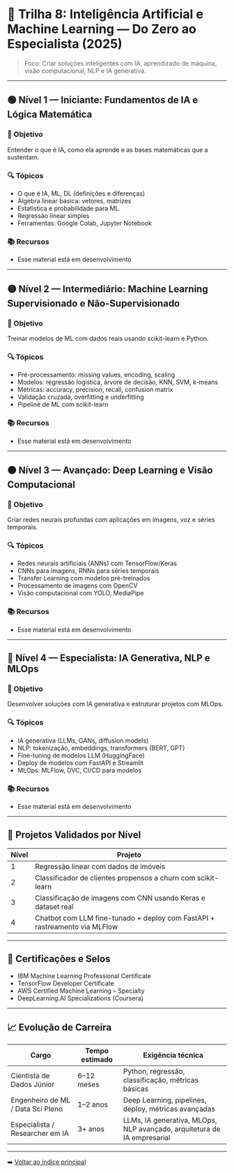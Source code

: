 # 🤖 Trilha 8: Inteligência Artificial e Machine Learning — Do Zero ao Especialista (2025)

> Foco: Criar soluções inteligentes com IA, aprendizado de máquina, visão computacional, NLP e IA generativa.

---

## 🟢 Nível 1 — Iniciante: Fundamentos de IA e Lógica Matemática

### 🎯 Objetivo

Entender o que é IA, como ela aprende e as bases matemáticas que a sustentam.

### 🔍 Tópicos

- O que é IA, ML, DL (definições e diferenças)
- Álgebra linear básica: vetores, matrizes
- Estatística e probabilidade para ML
- Regressão linear simples
- Ferramentas: Google Colab, Jupyter Notebook

### 📚 Recursos

- Esse material está em desenvolvimento
<!--
- Curso: “Matemática para IA” — DeepLearning.AI / Khan Academy
- Projeto: Previsão de preços com regressão linear no Colab
  -->

---

## 🟡 Nível 2 — Intermediário: Machine Learning Supervisionado e Não-Supervisionado

### 🎯 Objetivo

Treinar modelos de ML com dados reais usando scikit-learn e Python.

### 🔍 Tópicos

- Pré-processamento: missing values, encoding, scaling
- Modelos: regressão logística, árvore de decisão, KNN, SVM, k-means
- Métricas: accuracy, precision, recall, confusion matrix
- Validação cruzada, overfitting e underfitting
- Pipeline de ML com scikit-learn

### 📚 Recursos

- Esse material está em desenvolvimento
<!-- - Curso: “Machine Learning” — Data Science Academy / Alura
- Projeto: Classificação de churn com ML supervisionado -->

---

## 🟠 Nível 3 — Avançado: Deep Learning e Visão Computacional

### 🎯 Objetivo

Criar redes neurais profundas com aplicações em imagens, voz e séries temporais.

### 🔍 Tópicos

- Redes neurais artificiais (ANNs) com TensorFlow/Keras
- CNNs para imagens, RNNs para séries temporais
- Transfer Learning com modelos pré-treinados
- Processamento de imagens com OpenCV
- Visão computacional com YOLO, MediaPipe

### 📚 Recursos

- Esse material está em desenvolvimento
<!--
- Curso: “Deep Learning Specialization” — DeepLearning.AI (Andrew Ng)
- Projeto: Classificador de imagens com CNN e Keras
  -->

---

## 🔴 Nível 4 — Especialista: IA Generativa, NLP e MLOps

### 🎯 Objetivo

Desenvolver soluções com IA generativa e estruturar projetos com MLOps.

### 🔍 Tópicos

- IA generativa (LLMs, GANs, diffusion models)
- NLP: tokenização, embeddings, transformers (BERT, GPT)
- Fine-tuning de modelos LLM (HuggingFace)
- Deploy de modelos com FastAPI e Streamlit
- MLOps: MLFlow, DVC, CI/CD para modelos

### 📚 Recursos

- Esse material está em desenvolvimento
<!-- - Curso: “IA Generativa com LLMs” — DeepLearning.AI + HuggingFace
- Projeto: Chatbot com LLM + deploy + acompanhamento de métricas -->

---

## 🧪 Projetos Validados por Nível

| Nível | Projeto                                                                    |
| ----- | -------------------------------------------------------------------------- |
| 1     | Regressão linear com dados de imóveis                                      |
| 2     | Classificador de clientes propensos a churn com scikit-learn               |
| 3     | Classificação de imagens com CNN usando Keras e dataset real               |
| 4     | Chatbot com LLM fine-tunado + deploy com FastAPI + rastreamento via MLFlow |

---

## 🧠 Certificações e Selos

- IBM Machine Learning Professional Certificate
- TensorFlow Developer Certificate
- AWS Certified Machine Learning – Specialty
- DeepLearning.AI Specializations (Coursera)

---

## 📈 Evolução de Carreira

| Cargo                             | Tempo estimado | Exigência técnica                                                       |
| --------------------------------- | -------------- | ----------------------------------------------------------------------- |
| Cientista de Dados Júnior         | 6–12 meses     | Python, regressão, classificação, métricas básicas                      |
| Engenheiro de ML / Data Sci Pleno | 1–2 anos       | Deep Learning, pipelines, deploy, métricas avançadas                    |
| Especialista / Researcher em IA   | 3+ anos        | LLMs, IA generativa, MLOps, NLP avançado, arquitetura de IA empresarial |

---

➡️ [Voltar ao índice principal](../../README.md)
